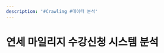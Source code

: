 ```yaml
---
description: '#Crawling #데이터 분석'
---
```


# 연세 마일리지 수강신청 시스템 분석

<figure><img src="../../../.gitbook/assets/연세 마일리지 수강신청 시스템_페이지_01.jpg" alt=""><figcaption></figcaption></figure>

<figure><img src="../../../.gitbook/assets/연세 마일리지 수강신청 시스템_페이지_02.jpg" alt=""><figcaption></figcaption></figure>

<figure><img src="../../../.gitbook/assets/연세 마일리지 수강신청 시스템_페이지_03.jpg" alt=""><figcaption></figcaption></figure>

<figure><img src="../../../.gitbook/assets/연세 마일리지 수강신청 시스템_페이지_04.jpg" alt=""><figcaption></figcaption></figure>

<figure><img src="../../../.gitbook/assets/연세 마일리지 수강신청 시스템_페이지_05.jpg" alt=""><figcaption></figcaption></figure>

<figure><img src="../../../.gitbook/assets/연세 마일리지 수강신청 시스템_페이지_06.jpg" alt=""><figcaption></figcaption></figure>

<figure><img src="../../../.gitbook/assets/연세 마일리지 수강신청 시스템_페이지_07.jpg" alt=""><figcaption></figcaption></figure>

<figure><img src="../../../.gitbook/assets/연세 마일리지 수강신청 시스템_페이지_08.jpg" alt=""><figcaption></figcaption></figure>

<figure><img src="../../../.gitbook/assets/연세 마일리지 수강신청 시스템_페이지_09.jpg" alt=""><figcaption></figcaption></figure>

<figure><img src="../../../.gitbook/assets/연세 마일리지 수강신청 시스템_페이지_10.jpg" alt=""><figcaption></figcaption></figure>

<figure><img src="../../../.gitbook/assets/연세 마일리지 수강신청 시스템_페이지_11.jpg" alt=""><figcaption></figcaption></figure>

<figure><img src="../../../.gitbook/assets/연세 마일리지 수강신청 시스템_페이지_12.jpg" alt=""><figcaption></figcaption></figure>

<figure><img src="../../../.gitbook/assets/연세 마일리지 수강신청 시스템_페이지_13.jpg" alt=""><figcaption></figcaption></figure>

<figure><img src="../../../.gitbook/assets/연세 마일리지 수강신청 시스템_페이지_14.jpg" alt=""><figcaption></figcaption></figure>

<figure><img src="../../../.gitbook/assets/연세 마일리지 수강신청 시스템_페이지_15.jpg" alt=""><figcaption></figcaption></figure>

<figure><img src="../../../.gitbook/assets/연세 마일리지 수강신청 시스템_페이지_16.jpg" alt=""><figcaption></figcaption></figure>

<figure><img src="../../../.gitbook/assets/연세 마일리지 수강신청 시스템_페이지_17.jpg" alt=""><figcaption></figcaption></figure>

<figure><img src="../../../.gitbook/assets/연세 마일리지 수강신청 시스템_페이지_18.jpg" alt=""><figcaption></figcaption></figure>

<figure><img src="../../../.gitbook/assets/연세 마일리지 수강신청 시스템_페이지_19.jpg" alt=""><figcaption></figcaption></figure>

<figure><img src="../../../.gitbook/assets/연세 마일리지 수강신청 시스템_페이지_20.jpg" alt=""><figcaption></figcaption></figure>

<figure><img src="../../../.gitbook/assets/연세 마일리지 수강신청 시스템_페이지_21.jpg" alt=""><figcaption></figcaption></figure>
